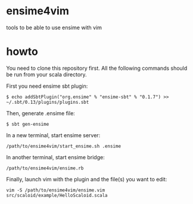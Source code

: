 # ensime4vim

tools to be able to use ensime with vim

# howto

You need to clone this repository first.
All the following commands should be run from your scala directory.

First you need ensime sbt plugin:    
    
    $ echo addSbtPlugin("org.ensime" % "ensime-sbt" % "0.1.7") >> ~/.sbt/0.13/plugins/plugins.sbt

Then, generate .ensime file:

    $ sbt gen-ensime

In a new terminal, start ensime server:

    /path/to/ensime4vim/start_ensime.sh .ensime

In another terminal, start ensime bridge:

    /path/to/ensime4vim/ensime.rb

Finally, launch vim with the plugin and the file(s) you want to edit:

    vim -S /path/to/ensime4vim/ensime.vim src/scaloid/example/HelloScaloid.scala

